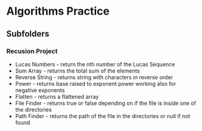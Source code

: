 # Algorithms Practice

## Subfolders

### Recusion Project
* Lucas Numbers - return the nth number of the Lucas Sequence
* Sum Array - returns the total sum of the elements
* Reverse String - returns string with characters in reverse order
* Power - returns base raised to exponent power working also for negative exponents
* Flatten - returns a flattened array
* File Finder - returns true or false depending on if the file is inside one of the directories
* Path Finder - returns the path of the file in the directories or null if not found
